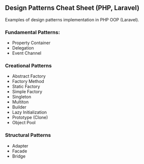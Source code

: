 ## Design Patterns Cheat Sheet (PHP, Laravel)

Examples of design patterns implementation in PHP OOP (Laravel).


### Fundamental Patterns:

- Property Container
- Delegation
- Event Channel

### Creational Patterns

- Abstract Factory
- Factory Method
- Static Factory
- Simple Factory
- Singleton
- Multiton
- Builder
- Lazy Initialization
- Prototype (Clone)
- Object Pool

### Structural Patterns

- Adapter
- Facade
- Bridge
